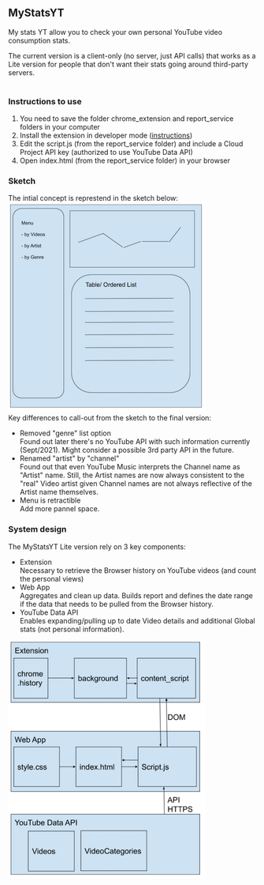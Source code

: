 ## MyStatsYT
My stats YT allow you to check your own personal YouTube video consumption stats.

The current version is a client-only (no server, just API calls) that works as a Lite version for people that don't want their stats going around third-party servers. 
<br>
<br>

### Instructions to use
1. You need to save the folder chrome_extension and report_service folders in your computer
2. Install the extension in developer mode ([instructions](https://developer.chrome.com/docs/extensions/mv3/faq/#:~:text=You%20can%20start%20by%20turning,a%20packaged%20extension%2C%20and%20more.))
3. Edit the script.js (from the report_service folder) and include a Cloud Project API key (authorized to use YouTube Data API)
4. Open index.html (from the report_service folder) in your browser

### Sketch
The intial concept is represtend in the sketch below: 
<br>
![new repo](./assets/sketch.png)
<br>
Key differences to call-out from the sketch to the final version: 
- Removed "genre" list option  
  Found out later there's no YouTube API with such information currently (Sept/2021). Might consider a possible 3rd party API in the future.
- Renamed "artist" by "channel"  
  Found out that even YouTube Music interprets the Channel name as "Artist" name. Still, the Artist names are now always consistent to the "real" Video artist given Channel names are not always reflective of the Artist name themselves. 
- Menu is retractible  
  Add more pannel space. 


### System design
The MyStatsYT Lite version rely on 3 key components: 
- Extension  
  Necessary to retrieve the Browser history on YouTube videos (and count the personal views)
- Web App  
  Aggregates and clean up data. Builds report and defines the date range if the data that needs to be pulled from the Browser history. 
- YouTube Data API  
  Enables expanding/pulling up to date Video details and additional Global stats (not personal information). 

![new repo](./assets/system_design.png)
<br>




